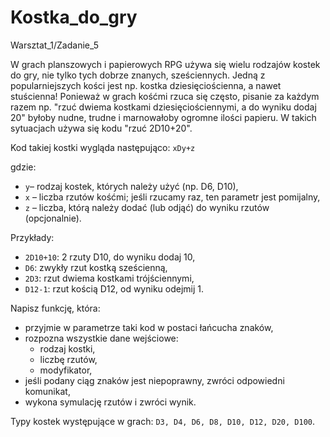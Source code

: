 # Kostka_do_gry

Warsztat_1/Zadanie_5

W grach planszowych i papierowych RPG używa się wielu rodzajów kostek do gry, nie tylko tych dobrze znanych, 
sześciennych. Jedną z popularniejszych kości jest np. kostka dziesięciościenna, a nawet stuścienna! 
Ponieważ w grach kośćmi rzuca się często, pisanie za każdym razem np. "rzuć dwiema kostkami dziesięciościennymi, 
a do wyniku dodaj 20" byłoby nudne, trudne i marnowałoby ogromne ilości papieru. 
W takich sytuacjach używa się kodu "rzuć 2D10+20".

Kod takiej kostki wygląda następująco:
`xDy+z`

gdzie:
* `y`– rodzaj kostek, których należy użyć (np. D6, D10), 
* `x` – liczba rzutów kośćmi; jeśli rzucamy raz, ten parametr jest pomijalny, 
* `z` – liczba, którą należy dodać (lub odjąć) do wyniku rzutów (opcjonalnie).

Przykłady:
* `2D10+10`: 2 rzuty D10, do wyniku dodaj 10, 
* `D6`: zwykły rzut kostką sześcienną, 
* `2D3`: rzut dwiema kostkami trójściennymi, 
* `D12-1`: rzut kością D12, od wyniku odejmij 1.

Napisz funkcję, która:
* przyjmie w parametrze taki kod w postaci łańcucha znaków, 
* rozpozna wszystkie dane wejściowe:
  * rodzaj kostki, 
  * liczbę rzutów, 
  * modyfikator,
* jeśli podany ciąg znaków jest niepoprawny, zwróci odpowiedni komunikat, 
* wykona symulację rzutów i zwróci wynik.

Typy kostek występujące w grach: `D3, D4, D6, D8, D10, D12, D20, D100`.